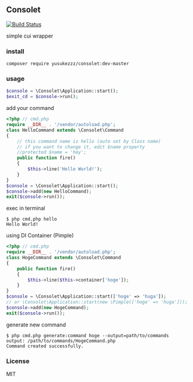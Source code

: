 ## Consolet

[![Build Status](https://travis-ci.org/yusukezzz/consolet.png?branch=master)](https://travis-ci.org/yusukezzz/consolet)

simple cui wrapper

### install

    composer require yusukezzz/consolet:dev-master

### usage

```PHP
$console = \Consolet\Application::start();
$exit_cd = $console->run();
```

add your command

```PHP
<?php // cmd.php
require __DIR__ . '/vendor/autoload.php';
class HelloCommand extends \Consolet\Command
{
    // this command name is hello (auto set by Class name)
    // if you want to change it, edit $name property
    //protected $name = 'hey';
    public function fire()
    {
        $this->line('Hello World!');
    }
}
$console = \Consolet\Application::start();
$console->add(new HelloCommand);
exit($console->run());
```

exec in terminal


    $ php cmd.php hello
    Hello World!

using DI Container (Pimple)

```PHP
<?php // cmd.php
require __DIR__ . '/vendor/autoload.php';
class HogeCommand extends \Consolet\Command
{
    public function fire()
    {
        $this->line($this->container['hoge']);
    }
}
$console = \Consolet\Application::start(['hoge' => 'huga']);
// or \Consolet\Application::start(new \Pimple(['hoge' => 'huga']));
$console->add(new HogeCommand);
exit($console->run());
```

generate new command

    $ php cmd.php generate:command hoge --output=path/to/commands
    output: /path/to/commands/HogeCommand.php
    Command created successfully.

### License

MIT
